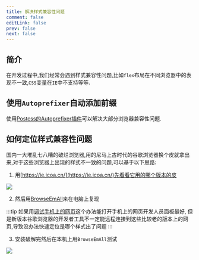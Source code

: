 ```yaml
---
title: 解决样式兼容性问题
comment: false
editLink: false
prev: false
next: false
---
```


## 简介

在开发过程中,我们经常会遇到样式兼容性问题,比如`flex`布局在不同浏览器中的表现不一致,`CSS`变量在`IE`中不支持等等.

## 使用`Autoprefixer`自动添加前缀

使用[Postcss的Autoprefixer插件](/Programming/Frontend/Postcss/Autoprefixer/简介.md)可以解决大部分浏览器兼容性问题.

## 如何定位样式兼容性问题

国内一大堆乱七八糟的破烂浏览器,用的尼马上古时代的谷歌浏览器换个皮就拿出来,对于这些浏览器上出现的样式不一致的问题,可以基于以下思路:

1. 用[https://ie.icoa.cn/](https://ie.icoa.cn/)先看看它用的哪个版本的皮

![](https://jsd.cdn.zzko.cn/gh/cruldra/picx-images-hosting@master/image.70a4ma0y5h.webp)

2. 然后用[BrowseEmAll](https://downloaddevtools.com/en/product/2215/free-download-browseemall)来在电脑上复现

:::tip
如果用[调试手机上的网页](/Tools/Debug/DevTools/调试手机上的网页.md)这个办法能打开手机上的网页开发人员面板最好,
但是新版本谷歌浏览器的开发者工具不一定能远程连接到这些比较老的版本上的网页,导致没办法快速定位是哪个样式出了问题
:::

3. 安装破解完然后在本机上用`BrowseEmAll`测试

![](https://jsd.cdn.zzko.cn/gh/cruldra/picx-images-hosting@master/image.2a4vnvhvoz.webp)
